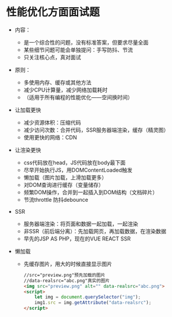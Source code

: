 # 性能优化方面面试题

* 内容：
  * 是一个综合性的问题，没有标准答案，但要求尽量全面
  * 某些细节问题可能会单独提问：手写防抖、节流
  * 只关注核心点，真对面试
  
* 原则：
  * 多使用内存、缓存或其他方法
  * 减少CPU计算量，减少网络加载耗时
  * （适用于所有编程的性能优化——空间换时间）
  
* 让加载更快
  * 减少资源体积：压缩代码
  * 减少访问次数：合并代码，SSR服务器端渲染，缓存（精灵图）
  * 使用更快的网络：CDN
  
* 让渲染更快
  * css代码放在head，JS代码放在body最下面
  * 尽早开始执行JS，用DOMContentLoaded触发
  * 懒加载（图片加载，上滑加载更多）
  * 对DOM查询进行缓存（变量储存）
  * 频繁DOM操作，合并到一起插入到DOM结构（文档碎片）
  * 节流throttle  防抖debounce
  
* SSR

  * 服务器端渲染：将页面和数据一起加载，一起渲染
  * 非SSR（前后端分离）：先加载网页，再加载数据，在渲染数据
  * 早先的JSP AS PHP，现在的VUE REACT SSR

* 懒加载

  * 先缓存图片，用大的时候直接显示图片

    ```html
    //src="preview.png"预先加载的图片
    //data-realsrc="abc.png"真实的图片
    <img src="preview.png" alt="" data-realsrc="abc.png">
    <script>
        let img = document.querySelector("img");
    	img1.src = img.getAttribute("data-realsrc");
    </script>
    ```

    

  
